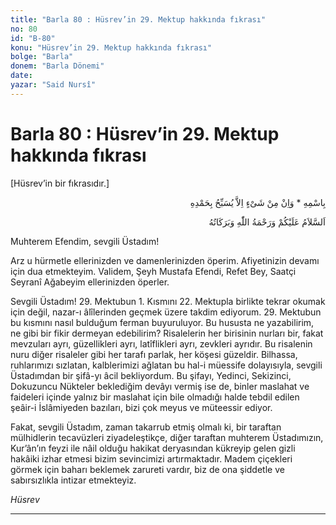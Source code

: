 ```yaml
---
title: "Barla 80 : Hüsrev’in 29. Mektup hakkında fıkrası"
no: 80
id: "B-80"
konu: "Hüsrev’in 29. Mektup hakkında fıkrası"
bolge: "Barla"
donem: "Barla Dönemi"
date: 
yazar: "Said Nursî"
---
```


# Barla 80 : Hüsrev’in 29. Mektup hakkında fıkrası

<p class="takdim">[Hüsrev’in bir fıkrasıdır.]</p>

<p class="arabic" dir="rtl" title="Meal: “O’nun adıyla” * “Hiçbir şey yoktur ki O'nu hamd ile tesbih etmesin” [İsrâ Suresi, 17:44]">بِاسْمِهِ * وَاِنْ مِنْ شَىْءٍ اِلاَّ يُسَبِّحُ بِحَمْدِهِ</p>

<p class="arabic" dir="rtl" title="Meal: “Allah’ın selâmı, rahmeti ve bereketleri, üzerinize olsun.”">اَلسَّلاَمُ عَلَيْكُمْ وَرَحْمَةُ اللّٰهِ وَبَرَكَاتُهُ</p>

Muhterem Efendim, sevgili Üstadım!

Arz u hürmetle ellerinizden ve damenlerinizden öperim. Afiyetinizin devamı için dua etmekteyim. Validem, Şeyh Mustafa Efendi, Refet Bey, Saatçi Seyranî Ağabeyim ellerinizden öperler.

Sevgili Üstadım! 29. Mektubun 1. Kısmını 22. Mektupla birlikte tekrar okumak için değil, nazar-ı âlîlerinden geçmek üzere takdim ediyorum. 29. Mektubun bu kısmını nasıl bulduğum ferman buyuruluyor. Bu hususta ne yazabilirim, ne gibi bir fikir dermeyan edebilirim? Risalelerin her birisinin nurları bir, fakat mevzuları ayrı, güzellikleri ayrı, latîflikleri ayrı, zevkleri ayrıdır. Bu risalenin nuru diğer risaleler gibi her tarafı parlak, her köşesi güzeldir. Bilhassa, ruhlarımızı sızlatan, kalblerimizi ağlatan bu hal-i müessife dolayısıyla, sevgili Üstadımdan bir şifâ-yı âcil bekliyordum. Bu şifayı, Yedinci, Sekizinci, Dokuzuncu Nükteler beklediğim devâyı vermiş ise de, binler maslahat ve faideleri içinde yalnız bir maslahat için bile olmadığı halde tebdil edilen şeâir-i İslâmiyeden bazıları, bizi çok meyus ve müteessir ediyor.

Fakat, sevgili Üstadım, zaman takarrub etmiş olmalı ki, bir taraftan mülhidlerin tecavüzleri ziyadeleştikçe, diğer taraftan muhterem Üstadımızın, Kur’ân’ın feyzi ile nâil olduğu hakikat deryasından kükreyip gelen gizli hakâiki izhar etmesi bizim sevincimizi artırmaktadır. Madem çiçekleri görmek için baharı beklemek zarureti vardır, biz de ona şiddetle ve sabırsızlıkla intizar etmekteyiz.

*Hüsrev*

***
